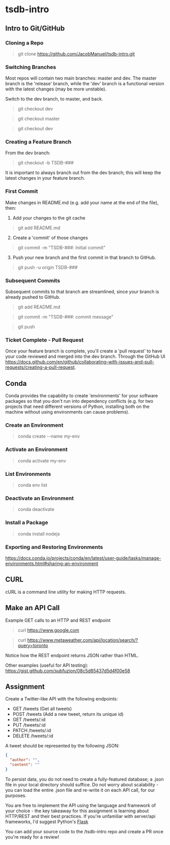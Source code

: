 # tsdb-intro

## Intro to Git/GitHub
### Cloning a Repo
> git clone https://github.com/JacobManuel/tsdb-intro.git 

### Switching Branches 
Most repos will contain two main branches: master and dev. The master branch is the 'release' branch, while the 'dev' branch is a functional version with the latest changes (may be more unstable). 

Switch to the dev branch, to master, and back.
> git checkout dev

> git checkout master 

> git checkout dev

### Creating a Feature Branch 
From the dev branch: 
> git checkout -b TSDB-###

It is important to always branch out from the dev branch; this will keep the latest changes in your feature branch. 

### First Commit
Make changes in README.md (e.g. add your name at the end of the file), then:

1. Add your changes to the git cache
> git add README.md 

2. Create a 'commit' of those changes 
> git commit -m "TSDB-###: Initial commit"

3. Push your new branch and the first commit in that branch to GitHub. 
> git push -u origin TSDB-### 

### Subsequent Commits 
Subsequent commits to that branch are streamlined, since your branch is already pushed to GitHub. 
> git add README.md

> git commit -m "TSDB-###: commit message"

> git push

### Ticket Complete - Pull Request
Once your feature branch is complete, you'll create a 'pull request' to have your code reviewed and merged into the dev branch. Through the GitHub UI https://docs.github.com/en/github/collaborating-with-issues-and-pull-requests/creating-a-pull-request. 

## Conda
Conda provides the capability to create 'environments' for your software packages so that you don't run into dependency conflicts (e.g. for two projects that need different versions of Python, installing both on the machine without using environments can cause problems). 

### Create an Environment
> conda create --name my-env

### Activate an Environment
> conda activate my-env 

### List Environments
> conda env list 

### Deactivate an Environment
> conda deactivate

### Install a Package 
> conda install nodejs

### Exporting and Restoring Environments
https://docs.conda.io/projects/conda/en/latest/user-guide/tasks/manage-environments.html#sharing-an-environment

## CURL 
cURL is a command line utility for making HTTP requests. 

## Make an API Call
Example GET calls to an HTTP and REST endpoint
> curl https://www.google.com

> curl https://www.metaweather.com/api/location/search/?query=toronto

Notice how the REST endpoint returns JSON rather than HTML. 

Other examples (useful for API testing): 
https://gist.github.com/subfuzion/08c5d85437d5d4f00e58

## Assignment 

Create a Twitter-like API with the following endpoints: 
- GET /tweets (Get all tweets)
- POST /tweets (Add a new tweet, return its unique id)
- GET /tweets/:id 
- PUT /tweets/:id
- PATCH /tweets/:id
- DELETE /tweets/:id

A tweet should be represented by the following JSON: 
```json
{
  "author": "",
  "content": ""
}
```

To persist data, you do not need to create a fully-featured database; a .json file in your local directory should suffice. Do not worry about scalability - you can load the entire .json file and re-write it on each API call, for our purposes. 

You are free to implement the API using the language and framework of your choice - the key takeaway for this assignment is learning about HTTP/REST and their best practices. If you're unfamiliar with server/api frameworks, I'd suggest Python's [Flask](https://flask.palletsprojects.com/en/1.1.x/quickstart/#quickstart)

You can add your source code to the /tsdb-intro repo and create a PR once you're ready for a review! 